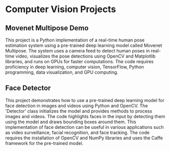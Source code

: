 # Computer Vision Projects

## Movenet Multipose Demo

This project is a Python implementation of a real-time human pose estimation system using a pre-trained deep learning model called Movenet Multipose. The system uses a camera feed to detect human poses in real-time video, visualizes the pose detections using OpenCV and Matplotlib libraries, and runs on GPUs for faster computations. The code requires proficiency in deep learning, computer vision, TensorFlow, Python programming, data visualization, and GPU computing.

## Face Detector

This project demonstrates how to use a pre-trained deep learning model for face detection in images and videos using Python and OpenCV. The 'Detector' class initializes the model and provides methods to process images and videos. The code highlights faces in the input by detecting them using the model and draws bounding boxes around them. This implementation of face detection can be useful in various applications such as video surveillance, facial recognition, and face tracking. The code requires the installation of OpenCV and NumPy libraries and uses the Caffe framework for the pre-trained model.
